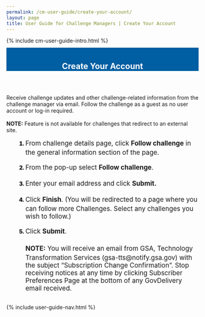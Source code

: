 ```yaml
---
permalink: /cm-user-guide/create-your-account/
layout: page
title: User Guide for Challenge Managers | Create Your Account 
---
```

<div class="row">
  <div class="col-sm-12">{% include cm-user-guide-intro.html %}</div>
</div>
<div class="row" style="padding-top: 10px; padding-bottom: 30px;">
  <div class="col-sm-12" style="padding-top: 6px; background-color: #005ea2; color: #ffffff; text-align: center;">
    <h2>Create Your Account</h2>
  </div>
</div>
<div class="row">
  <div class="col-sm-7">
    <p>Receive challenge updates and other challenge-related information from the challenge manager via email.  Follow the challenge as a guest as no user account or log-in required.<br>
      <br>
      <b>NOTE:</b> Feature is not available for challenges that redirect to an external site.</p>
    <ol style="padding-left: 50px;">
      <li style="font-weight:900;"><span style="font-size: 1.06rem; line-height: 1.5; font-weight: 400;">From challenge details page, click <b>Follow challenge</b> in the general information section of the page. </span></li>
      <br>
      <li style="font-weight:900;"><span style="font-size: 1.06rem; line-height: 1.5; font-weight: 400;">From the pop-up select <b>Follow challenge</b>.</span></li><br>
      <li style="font-weight:900;"><span style="font-size: 1.06rem; line-height: 1.5; font-weight: 400;">Enter your email address and click <b>Submit.</b></span></li><br>
      <li style="font-weight:900;"><span style="font-size: 1.06rem; line-height: 1.5; font-weight: 400;">Click <b>Finish</b>. (You will be redirected to a page where you can follow more Challenges. Select any challenges you wish to follow.)</span></li><br>
      <li style="font-weight:900;"><span style="font-size: 1.06rem; line-height: 1.5; font-weight: 400;">Click <b>Submit</b>.<br><br><b>NOTE:</b> You will receive an email from GSA, Technology Transformation Services (gsa-tts@notify.gsa.gov) with the subject “Subscription Change Confirmation”.  Stop receiving notices at any time by clicking Subscriber Preferences Page at the bottom of any GovDelivery email received.</span></li>
    </ol>
  </div>
  <div class="col-sm-1">&nbsp;</div>
  <div class="col-sm-4"> {% include user-guide-nav.html %} </div>
</div>

